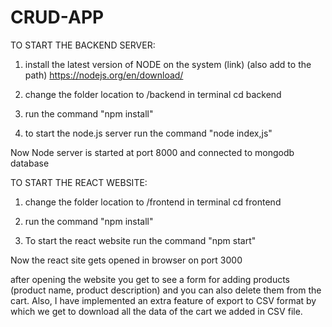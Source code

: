 # CRUD-APP

TO START THE BACKEND SERVER:
1. install the latest version of NODE on the system (link) (also add to the path)
    https://nodejs.org/en/download/

2. change the folder location to /backend in terminal
    cd backend
    
3. run the command 
    "npm install"

4. to start the node.js server run the command 
    "node index,js"
    
 Now Node server is started at port 8000 and connected to mongodb database
 
 
 TO START THE REACT WEBSITE:
 1. change the folder location to /frontend in terminal
    cd frontend
    
 2. run the command 
    "npm install"
    
 3. To start the react website run the command
      "npm start"
      
  Now the react site gets opened in browser on port 3000
  
  after opening the website you get to see a form for adding products (product name, product description) and you can also delete them from the cart.
  Also, I have implemented an extra feature of export to CSV format by which we get to download all the data of the cart we added in CSV file.
